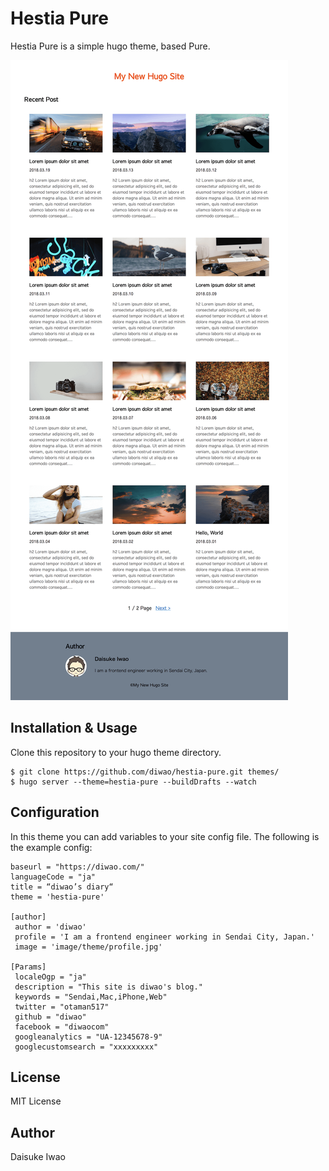 # Hestia Pure
Hestia Pure is a simple hugo theme, based Pure.

![screenshot](./static/image/theme/screenshot.png)

## Installation & Usage
Clone this repository to your hugo theme directory.

```
$ git clone https://github.com/diwao/hestia-pure.git themes/
$ hugo server --theme=hestia-pure --buildDrafts --watch
```

## Configuration
In this theme you can add variables to your site config file. The following is the example config:

```
baseurl = "https://diwao.com/"
languageCode = "ja"
title = “diwao’s diary“
theme = 'hestia-pure'

[author]
 author = 'diwao'
 profile = 'I am a frontend engineer working in Sendai City, Japan.'
 image = 'image/theme/profile.jpg'

[Params]
 localeOgp = "ja"
 description = "This site is diwao's blog."
 keywords = "Sendai,Mac,iPhone,Web"
 twitter = "otaman517"
 github = "diwao"
 facebook = "diwaocom"
 googleanalytics = "UA-12345678-9"
 googlecustomsearch = "xxxxxxxxx"
```

## License
MIT License

## Author
Daisuke Iwao

